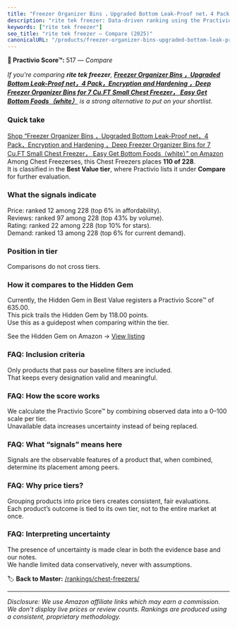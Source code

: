 ```yaml
---
title: "Freezer Organizer Bins ，Upgraded Bottom Leak-Proof net，4 Pack，Encryption and Hardening ，Deep Freezer Organizer Bins for 7 Cu.FT Small Chest Freezer， Easy Get Bottom Foods（white）"
description: "rite tek freezer: Data-driven ranking using the Practivio Score™. Positioned by quality, value, demand, findability, momentum."
keywords: ["rite tek freezer"]
seo_title: "rite tek freezer — Compare (2025)"
canonicalURL: "/products/freezer-organizer-bins-upgraded-bottom-leak-proof-net4-packencryption-and-hardening-deep-freezer-organizer-bins-for-7-cuft-small-chest-freezer-easy-get-bottom-foodswhite-B0DQKGF9RW/"
---
```


**🛒 Practivio Score™:** 517 — _Compare_


*If you're comparing **rite tek freezer**, **[Freezer Organizer Bins ，Upgraded Bottom Leak-Proof net，4 Pack，Encryption and Hardening ，Deep Freezer Organizer Bins for 7 Cu.FT Small Chest Freezer， Easy Get Bottom Foods（white）](https://www.amazon.com/dp/B0DQKGF9RW?tag=practivio-20)** is a strong alternative to put on your shortlist.*
### Quick take
[Shop “Freezer Organizer Bins ，Upgraded Bottom Leak-Proof net，4 Pack，Encryption and Hardening ，Deep Freezer Organizer Bins for 7 Cu.FT Small Chest Freezer， Easy Get Bottom Foods（white）” on Amazon](https://www.amazon.com/dp/B0DQKGF9RW?tag=practivio-20)
Among Chest Freezerses, this Chest Freezers places **110 of 228**.  
It is classified in the **Best Value tier**, where Practivio lists it under **Compare** for further evaluation.

### What the signals indicate
Price: ranked 12 among 228 (top 6% in affordability).  
Reviews: ranked 97 among 228 (top 43% by volume).  
Rating: ranked 22 among 228 (top 10% for stars).  
Demand: ranked 13 among 228 (top 6% for current demand).

### Position in tier
Comparisons do not cross tiers.

### How it compares to the Hidden Gem
Currently, the Hidden Gem in Best Value registers a Practivio Score™ of 635.00.  
This pick trails the Hidden Gem by 118.00 points.  
Use this as a guidepost when comparing within the tier.  

See the Hidden Gem on Amazon → [View listing](https://www.amazon.com/dp/B07H463Q6Y?tag=practivio-20)

### FAQ: Inclusion criteria
Only products that pass our baseline filters are included.  
That keeps every designation valid and meaningful.

### FAQ: How the score works
We calculate the Practivio Score™ by combining observed data into a 0–100 scale per tier.  
Unavailable data increases uncertainty instead of being replaced.

### FAQ: What “signals” means here
Signals are the observable features of a product that, when combined, determine its placement among peers.

### FAQ: Why price tiers?
Grouping products into price tiers creates consistent, fair evaluations.  
Each product’s outcome is tied to its own tier, not to the entire market at once.

### FAQ: Interpreting uncertainty
The presence of uncertainty is made clear in both the evidence base and our notes.  
We handle limited data conservatively, never with assumptions.

<!-- Missing template for Compare/CompareWithinPriceClass -->


🏷️ **Back to Master:** [/rankings/chest-freezers/](/rankings/chest-freezers/)

---
_Disclosure: We use Amazon affiliate links which may earn a commission. We don’t display live prices or review counts. Rankings are produced using a consistent, proprietary methodology._
